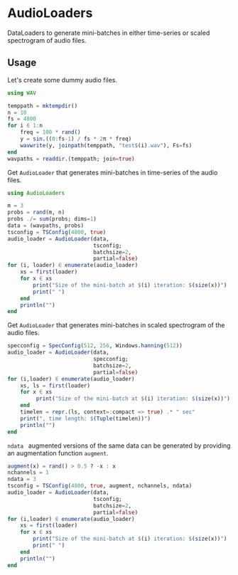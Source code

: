 # AudioLoaders

DataLoaders to generate mini-batches in either time-series or scaled spectrogram of audio files. 

## Usage
Let's create some dummy audio files.
```julia
using WAV

temppath = mktempdir()
n = 10
fs = 4800
for i ∈ 1:n
    freq = 100 * rand()
    y = sin.((0:fs-1) / fs * 2π * freq)
    wavwrite(y, joinpath(temppath, "test$(i).wav"), Fs=fs)
end
wavpaths = readdir.(temppath; join=true)
```
Get `AudioLoader` that generates mini-batches in time-series of the audio files.
```julia
using AudioLoaders

m = 3
probs = rand(m, n)
probs ./= sum(probs; dims=1)
data = (wavpaths, probs)
tsconfig = TSConfig(4800, true)
audio_loader = AudioLoader(data,
                           tsconfig; 
                           batchsize=2,
                           partial=false)
for (i, loader) ∈ enumerate(audio_loader)
    xs = first(loader)
    for x ∈ xs
        print("Size of the mini-batch at $(i) iteration: $(size(x))")
        print(" ")
    end
    println("")
end
```

Get `AudioLoader` that generates mini-batches in scaled spectrogram of the audio files.
```julia
specconfig = SpecConfig(512, 256, Windows.hanning(512))
audio_loader = AudioLoader(data,
                           specconfig; 
                           batchsize=2,
                           partial=false)
for (i,loader) ∈ enumerate(audio_loader)
    xs, ls = first(loader)
    for x ∈ xs
         print("Size of the mini-batch at $(i) iteration: $(size(x))")
    end
    timelen = repr.(ls, context=:compact => true) .* " sec"
    print(", time length: $(Tuple(timelen))")
    println("")
end
```

`ndata ` augmented versions of the same data can be generated by providing an augmentation function `augment`.
```julia
augment(x) = rand() > 0.5 ? -x : x
nchannels = 1
ndata = 3
tsconfig = TSConfig(4800, true, augment, nchannels, ndata)
audio_loader = AudioLoader(data,
                           tsconfig; 
                           batchsize=2,
                           partial=false)
for (i,loader) ∈ enumerate(audio_loader)
    xs = first(loader)
    for x ∈ xs
        print("Size of the mini-batch at $(i) iteration: $(size(x))")
        print(" ")
    end
    println("")
end
```  